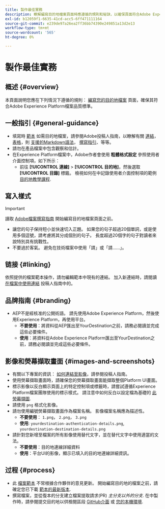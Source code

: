 ```yaml
---
title: 製作最佳實務
description: 瞭解編寫目的地檔案頁面時應遵循的規則和秘訣，以確保頁面符合Adobe Experience Platform檔案品質標準。
exl-id: b12059f1-6635-41cd-acc5-6ff471111164
source-git-commit: e239de97a26ea2ff36bb74390e249851a13d2e13
workflow-type: tm+mt
source-wordcount: '565'
ht-degree: 0%

---
```


# 製作最佳實務

## 概述 {#overview}

本頁面說明您應在下列情況下遵循的規則： [編寫您的目的地檔案](./documentation-instructions.md) 頁面，確保其符合Adobe Experience Platform檔案品質標準。

## 一般指引 {#general-guidance}

* 填寫時 [範本](./self-service-template.md) 如需目的地檔案，請參閱Adobe投稿人指南，以瞭解有關 [連結](https://experienceleague.adobe.com/docs/contributor/contributor-guide/writing-essentials/linking.html?lang=en)， [表格](https://experienceleague.adobe.com/docs/contributor/contributor-guide/writing-essentials/markdown.html?lang=en#tables)，則 [支援的Markdown語法](https://experienceleague.adobe.com/docs/contributor/contributor-guide/writing-essentials/markdown.html?lang=en)， [撰寫指引](https://experienceleague.adobe.com/docs/contributor/contributor-guide/writing-essentials/general-writing-guidance.html?lang=en)、等等。
* 請勿在產品檔案中包含觀察和估計。
* 在Experience Platform檔案中，Adobe作者會使用 **粗體格式設定** 參照使用者介面控制項，如下所示：
   * 前往 **[!UICONTROL 連線]** > **[!UICONTROL 目的地]**，然後選取 **[!UICONTROL 目錄]** 標籤。 檢視如何在中記錄使用者介面控制項的範例 [目的地教學課程](https://experienceleague.adobe.com/docs/experience-platform/destinations/ui/activate/activate-batch-profile-destinations.html?lang=en#select-destination).

## 寫入樣式

>[!IMPORTANT]
>
>讀取 [Adobe檔案撰寫指南](https://experienceleague.adobe.com/docs/contributor/contributor-guide/writing-essentials/general-writing-guidance.html?lang=en) 開始編寫目的地檔案頁面之前。

* 讓您的句子保持短小並快速切入正題。 如果您的句子超過20個單詞，或是使用多個逗號，請考慮將其分成個別的句子。 長度超過20個字的句子對讀者來說特別具有挑戰性。
* 不要過於客氣。 避免在技術檔案中使用「請」或「請……」。

## 链接 {#linking}

依照提供的檔案範本操作，請勿編輯範本中現有的連結。 加入新連結時，請閱讀 [在檔案中使用連結](https://experienceleague.adobe.com/docs/contributor/contributor-guide/writing-essentials/linking.html?lang=en) 投稿人指南中的。

## 品牌指南 {#branding}

* AEP不是經核准的公開術語。 請先使用Adobe Experience Platform，然後使用Experience Platform，再使用平台。
   * **不要使用**：將資料從AEP匯出至YourDestination之前，請務必閱讀並完成這些必要條件。
   * **使用**：將資料從Adobe Experience Platform匯出至YourDestination之前，請務必閱讀並完成這些必要條件。

## 影像和熒幕擷取畫面 {#images-and-screenshots}

* 有關以下專案的資訊： [如何連結至影像](https://experienceleague.adobe.com/docs/contributor/contributor-guide/writing-essentials/markdown.html?lang=en#images)，請參閱投稿人指南。
* 使用熒幕擷取畫面時，請確保您的熒幕擷取畫面能擷取整個Platform UI畫面。
* 標示影像以反白顯示頁面上的特定控制項或標籤時，請嘗試遵循Experience Platform檔案團隊使用的標示樣式。 請注意中如何反白以設定檔為基礎的 [此熒幕擷圖](/help/destinations/catalog/cloud-storage/amazon-s3.md#export-type-frequency).
* 請使用 `png` 格式化影像。
* 請勿使用編號熒幕擷取畫面作為檔案名稱。 影像檔案名稱應為描述性。
   * **不要使用**： `1.png`， `2.png`， `3.png`
   * **使用**: `yourdestination-authentication-details.png`, `yourdestination-destination-details.png`
* 請針對您新增至檔案的所有影像使用替代文字，並在替代文字中使用適當的文法。
   * **不要使用**：目的地連線詳細資料
   * **使用**：平台UI的影像，顯示已填入的目的地連線詳細資訊。

## 过程 {#process}

* 此 [檔案範本](./self-service-template.md) 不常根據合作夥伴的意見更新。 開始編寫目的地的檔案之前，請確定您已下載 [範本的最新版本](../assets/docs-framework/yourdestination-template.zip).
* 撰寫檔案，並從復本的分支建立檔案提取請求(PR) *主分支以外的分支*. 在中製作時，請參閱提交目的地以供檢閱區段 [GitHub介面](./use-github-interface-to-create-documentation.md#submit-review) 或 [您的本機環境](./work-in-local-environment.md#submit-review).
